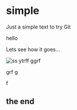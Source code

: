 # simple


Just a simple text to try Git

hello


Lets see how it goes...

![ss](https://user-images.githubusercontent.com/82182042/114326938-b586ca80-9b54-11eb-8165-c46743c5c362.PNG)
ytrff
ggrf

grf
g

f


## the end


